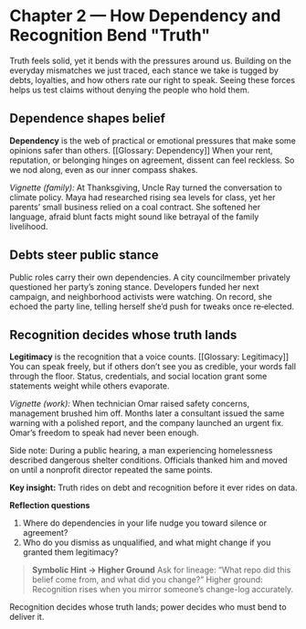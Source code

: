 # Chapter 2 — How Dependency and Recognition Bend "Truth"

Truth feels solid, yet it bends with the pressures around us. Building on the everyday mismatches we just traced, each stance we take is tugged by debts, loyalties, and how others rate our right to speak. Seeing these forces helps us test claims without denying the people who hold them.

## Dependence shapes belief

**Dependency** is the web of practical or emotional pressures that make some opinions safer than others. [[Glossary: Dependency]] When your rent, reputation, or belonging hinges on agreement, dissent can feel reckless. So we nod along, even as our inner compass shakes.

*Vignette (family):* At Thanksgiving, Uncle Ray turned the conversation to climate policy. Maya had researched rising sea levels for class, yet her parents’ small business relied on a coal contract. She softened her language, afraid blunt facts might sound like betrayal of the family livelihood.

## Debts steer public stance

Public roles carry their own dependencies. A city councilmember privately questioned her party’s zoning stance. Developers funded her next campaign, and neighborhood activists were watching. On record, she echoed the party line, telling herself she’d push for tweaks once re‑elected.

## Recognition decides whose truth lands

**Legitimacy** is the recognition that a voice counts. [[Glossary: Legitimacy]] You can speak freely, but if others don’t see you as credible, your words fall through the floor. Status, credentials, and social location grant some statements weight while others evaporate.

*Vignette (work):* When technician Omar raised safety concerns, management brushed him off. Months later a consultant issued the same warning with a polished report, and the company launched an urgent fix. Omar’s freedom to speak had never been enough.

Side note: During a public hearing, a man experiencing homelessness described dangerous shelter conditions. Officials thanked him and moved on until a nonprofit director repeated the same points.

**Key insight:** Truth rides on debt and recognition before it ever rides on data.

**Reflection questions**
1. Where do dependencies in your life nudge you toward silence or agreement?
2. Who do you dismiss as unqualified, and what might change if you granted them legitimacy?

> **Symbolic Hint → Higher Ground**
> Ask for lineage: “What repo did this belief come from, and what did you change?”
> Higher ground: Recognition rises when you mirror someone’s change-log accurately.

Recognition decides whose truth lands; power decides who must bend to deliver it.
